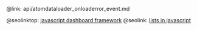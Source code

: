 @link: api/atomdataloader_onloaderror_event.md

@seolinktop: [javascript dashboard framework](https://webix.com)
@seolink: [lists in javascript](https://webix.com/widget/list/)